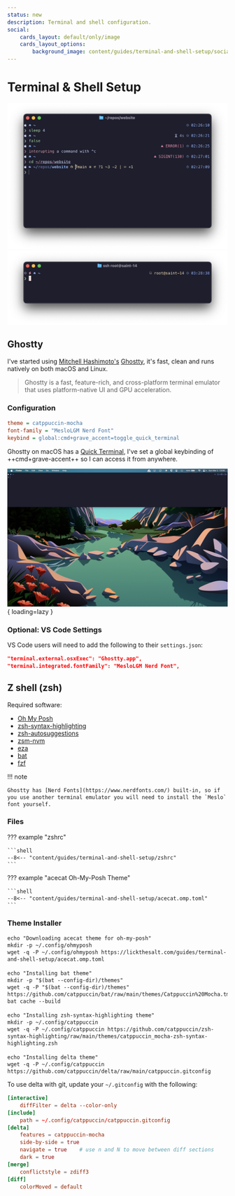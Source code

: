 ```yaml
---
status: new
description: Terminal and shell configuration.
social:
    cards_layout: default/only/image
    cards_layout_options:
        background_image: content/guides/terminal-and-shell-setup/social_card.png
---
```


# Terminal & Shell Setup

![Ghostty with zsh and acecat theme](terminal-and-shell-setup/zsh_screenshot_1.png)
![Ghostty with zsh and acecat theme, remote and root](terminal-and-shell-setup/zsh_screenshot_2.png)

## Ghostty

I've started using [Mitchell Hashimoto's](https://mitchellh.com/) [Ghostty](https://ghostty.org/), it's fast, clean and runs natively on both macOS and Linux.

> Ghostty is a fast, feature-rich, and cross-platform terminal emulator that uses platform-native UI and GPU acceleration.

### Configuration

```ini
theme = catppuccin-mocha
font-family = "MesloLGM Nerd Font"
keybind = global:cmd+grave_accent=toggle_quick_terminal
```

Ghostty on macOS has a [Quick Terminal](https://ghostty.org/docs/features#macos), I've set a global keybinding of ++cmd+grave-accent++ so I can access it from anywhere.

![Ghossty quick terminal](terminal-and-shell-setup/quick_terminal.png){ loading=lazy }

### Optional: VS Code Settings

VS Code users will need to add the following to their `settings.json`:

```json
"terminal.external.osxExec": "Ghostty.app",
"terminal.integrated.fontFamily": "MesloLGM Nerd Font",
```

## Z shell (zsh)

Required software:

- [Oh My Posh](https://ohmyposh.dev)
- [zsh-syntax-highlighting](https://github.com/zsh-users/zsh-syntax-highlighting)
- [zsh-autosuggestions](https://github.com/zsh-users/zsh-autosuggestions)
- [zsm-nvm](https://github.com/lukechilds/zsh-nvm)
- [eza](https://github.com/eza-community/eza)
- [bat](https://github.com/sharkdp/bat)
- [fzf](https://github.com/junegunn/fzf)

!!! note

    Ghostty has [Nerd Fonts](https://www.nerdfonts.com/) built-in, so if you use another terminal emulator you will need to install the `Meslo` font yourself.

### Files

??? example "zshrc"

    ```shell
    --8<-- "content/guides/terminal-and-shell-setup/zshrc"
    ```

??? example "acecat Oh-My-Posh Theme"

    ```shell
    --8<-- "content/guides/terminal-and-shell-setup/acecat.omp.toml"
    ```

### Theme Installer

```shell
echo "Downloading acecat theme for oh-my-posh"
mkdir -p ~/.config/ohmyposh
wget -q -P ~/.config/ohmyposh https://lickthesalt.com/guides/terminal-and-shell-setup/acecat.omp.toml

echo "Installing bat theme"
mkdir -p "$(bat --config-dir)/themes"
wget -q -P "$(bat --config-dir)/themes" https://github.com/catppuccin/bat/raw/main/themes/Catppuccin%20Mocha.tmTheme
bat cache --build

echo "Installing zsh-syntax-highlighting theme"
mkdir -p ~/.config/catppuccin
wget -q -P ~/.config/catppuccin https://github.com/catppuccin/zsh-syntax-highlighting/raw/main/themes/catppuccin_mocha-zsh-syntax-highlighting.zsh

echo "Installing delta theme"
wget -q -P ~/.config/catppuccin https://github.com/catppuccin/delta/raw/main/catppuccin.gitconfig
```

To use delta with git, update your `~/.gitconfig` with the following:

```toml
[interactive]
    diffFilter = delta --color-only
[include]
    path = ~/.config/catppuccin/catppuccin.gitconfig
[delta]
    features = catppuccin-mocha
    side-by-side = true
    navigate = true    # use n and N to move between diff sections
    dark = true
[merge]
    conflictstyle = zdiff3
[diff]
    colorMoved = default
```
